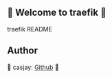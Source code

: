 ## 👋 Welcome to traefik 🚀  

traefik README  
  
  
## Author  

🤖 casjay: [Github](https://github.com/casjay) 🤖  
